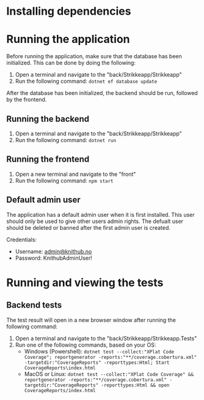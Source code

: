 # Installing dependencies

# Running the application
Before running the application, make sure that the database has been initialized. This can be done by doing the following:
1. Open a terminal and navigate to the "back/Strikkeapp/Strikkeapp"
2. Run the following command: `dotnet ef database update`

After the database has been initialized, the backend should be run, followed by the frontend.

## Running the backend
1. Open a terminal and navigate to the "back/Strikkeapp/Strikkeapp"
2. Run the following command: `dotnet run`

## Running the frontend
1. Open a new terminal and navigate to the "front"
2. Run the following command: `npm start`


## Default admin user
The application has a default admin user when it is first installed. This user should only be used to give other users admin rights. The defualt user should be deleted or banned after the first admin user is created.

Credentials:
- Username: admin@knithub.no
- Password: KnithubAdminUser!

# Running and viewing the tests

## Backend tests
The test result will open in a new browser window after running the following command:
1. Open a terminal and navigate to the "back/Strikkeapp/Strikkeapp.Tests"
2. Run one of the following commands, based on your OS:
   - Windows (Powershell): `dotnet test --collect:"XPlat Code Coverage"; reportgenerator -reports:"**/coverage.cobertura.xml" -targetdir:"CoverageReports" -reporttypes:Html; Start CoverageReports\index.html`
    - MacOS or Linux: `dotnet test --collect:"XPlat Code Coverage" && reportgenerator -reports:"**/coverage.cobertura.xml" -targetdir:"CoverageReports" -reporttypes:Html && open CoverageReports/index.html`